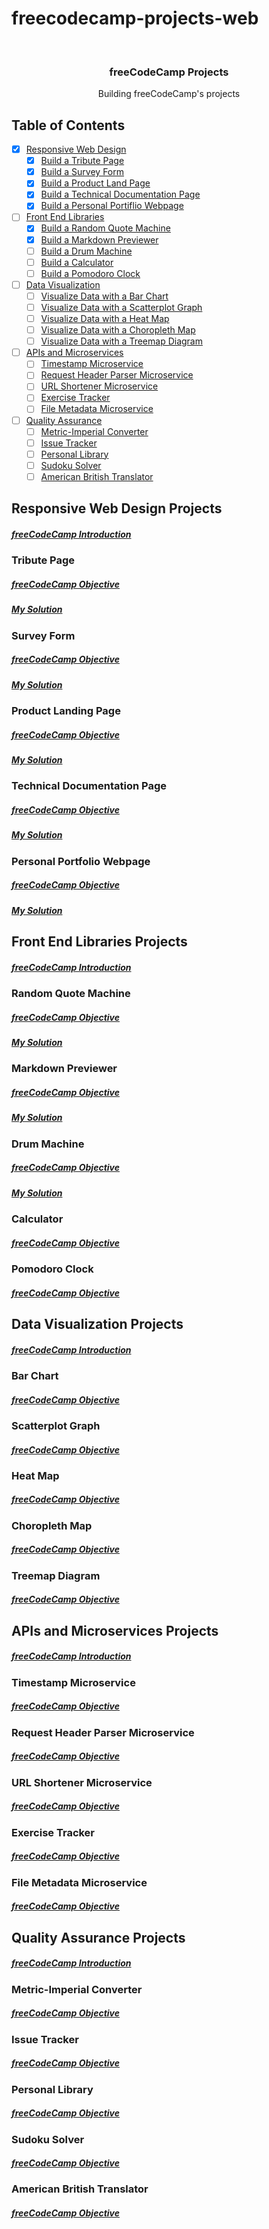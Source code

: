 # freecodecamp-projects-web

<!-- PROJECT LOGO -->
<br />
<p align="center">
  
  <h3 align="center">freeCodeCamp Projects</h3>

  <p align="center">
    Building freeCodeCamp's projects
  </p>
</p>



<!-- TABLE OF CONTENTS -->
## Table of Contents

<!-- * [About the Project](#about-the-project) -->
* [x] [Responsive Web Design](#responsive-web-design)
    * [x] [Build a Tribute Page](#tribute-page)
    * [x] [Build a Survey Form](#survey-form)
    * [x] [Build a Product Land Page](#product-landing-page)
    * [x] [Build a Technical Documentation Page](#technical-documentation-page)
    * [x] [Build a Personal Portiflio Webpage](#person-portfolio-webpage)
* [ ] [Front End Libraries](#front-end-libraries)
    * [x] [Build a Random Quote Machine](#random-quote-machine)
    * [x] [Build a Markdown Previewer](#markdown-previewer)
    * [ ] [Build a Drum Machine](#drum-machine)
    * [ ] [Build a Calculator](#calculator)
    * [ ] [Build a Pomodoro Clock](#pomodoro-clock)
* [ ] [Data Visualization](#data-visualization-projects)
    * [ ] [Visualize Data with a Bar Chart](#bar-chart)
    * [ ] [Visualize Data with a Scatterplot Graph](#scatterplot-graph)
    * [ ] [Visualize Data with a Heat Map](#heat-map)
    * [ ] [Visualize Data with a Choropleth Map](#choropleth-map)
    * [ ] [Visualize Data with a Treemap Diagram](#treemap-diagram)
* [ ] [APIs and Microservices](#apis-and-microservices-projects)
    * [ ] [Timestamp Microservice](#timestamp-microservice)
    * [ ] [Request Header Parser Microservice](#request-header-parser-microservice)
    * [ ] [URL Shortener Microservice](#url-shortener)
    * [ ] [Exercise Tracker](#exercise-tracker)
    * [ ] [File Metadata Microservice](#file-metadata-microservice)
* [ ] [Quality Assurance](#quality-assurance-projects)
    * [ ] [Metric-Imperial Converter](#metric-imperial-converter)
    * [ ] [Issue Tracker](#issue-tracker)
    * [ ] [Personal Library](#personal-library)
    * [ ] [Sudoku Solver](#sudoku-solver)
    * [ ] [American British Translator](#american-british-translator)

<!-- Responsive Web Design -->
## Responsive Web Design Projects
##### [freeCodeCamp Introduction](https://www.freecodecamp.org/learn/responsive-web-design/responsive-web-design-projects/)

### Tribute Page
##### [freeCodeCamp Objective](https://www.freecodecamp.org/learn/responsive-web-design/responsive-web-design-projects/build-a-tribute-page)
##### [My Solution](https://hardcore-bohr-78c1ac.netlify.app/)

### Survey Form
##### [freeCodeCamp Objective](https://www.freecodecamp.org/learn/responsive-web-design/responsive-web-design-projects/build-a-survey-form)
##### [My Solution](https://keen-borg-5bdd35.netlify.app/)

### Product Landing Page
##### [freeCodeCamp Objective](https://www.freecodecamp.org/learn/responsive-web-design/responsive-web-design-projects/build-a-product-landing-page)
##### [My Solution](https://vigorous-murdock-8a4c9f.netlify.app/)

### Technical Documentation Page
##### [freeCodeCamp Objective](https://www.freecodecamp.org/learn/responsive-web-design/responsive-web-design-projects/build-a-technical-documentation-page)
##### [My Solution](https://friendly-almeida-c316c8.netlify.app/)

### Personal Portfolio Webpage
##### [freeCodeCamp Objective](https://www.freecodecamp.org/learn/responsive-web-design/responsive-web-design-projects/build-a-personal-portfolio-webpage)
##### [My Solution](https://angry-agnesi-cf43b6.netlify.app/)

<!-- Front End Libraries -->
## Front End Libraries Projects
##### [freeCodeCamp Introduction](https://www.freecodecamp.org/learn/front-end-libraries/front-end-libraries-projects/)

### Random Quote Machine
##### [freeCodeCamp Objective](https://www.freecodecamp.org/learn/front-end-libraries/front-end-libraries-projects/build-a-random-quote-machine)
##### [My Solution](https://wizardly-ritchie-fbe4ea.netlify.app/)

### Markdown Previewer
##### [freeCodeCamp Objective](https://www.freecodecamp.org/learn/front-end-libraries/front-end-libraries-projects/build-a-markdown-previewer)
##### [My Solution](https://nervous-kare-e3602b.netlify.app)

### Drum Machine
##### [freeCodeCamp Objective](https://www.freecodecamp.org/learn/front-end-libraries/front-end-libraries-projects/build-a-drum-machine)
##### [My Solution](https://pedantic-davinci-6de4cd.netlify.app)

### Calculator
##### [freeCodeCamp Objective](https://www.freecodecamp.org/learn/front-end-libraries/front-end-libraries-projects/build-a-javascript-calculator)
<!-- ##### [My Solution]() -->

### Pomodoro Clock
##### [freeCodeCamp Objective](https://www.freecodecamp.org/learn/front-end-libraries/front-end-libraries-projects/build-a-pomodoro-clock)
<!-- ##### [My Solution]() -->

<!-- Data Visualization -->
## Data Visualization Projects
##### [freeCodeCamp Introduction](https://www.freecodecamp.org/learn/data-visualization/data-visualization-projects/)

### Bar Chart
##### [freeCodeCamp Objective](https://www.freecodecamp.org/learn/data-visualization/data-visualization-projects/visualize-data-with-a-bar-chart)
<!-- ##### [My Solution]() -->

### Scatterplot Graph
##### [freeCodeCamp Objective](https://www.freecodecamp.org/learn/data-visualization/data-visualization-projects/visualize-data-with-a-scatterplot-graph)
<!-- ##### [My Solution]() -->

### Heat Map
##### [freeCodeCamp Objective](https://www.freecodecamp.org/learn/data-visualization/data-visualization-projects/visualize-data-with-a-heat-map)
<!-- ##### [My Solution]() -->

### Choropleth Map
##### [freeCodeCamp Objective](https://www.freecodecamp.org/learn/data-visualization/data-visualization-projects/visualize-data-with-a-choropleth-map)
<!-- ##### [My Solution]() -->

### Treemap Diagram
##### [freeCodeCamp Objective](https://www.freecodecamp.org/learn/data-visualization/data-visualization-projects/visualize-data-with-a-treemap-diagram)
<!-- ##### [My Solution]() -->

<!-- APIs and Microservices -->
## APIs and Microservices Projects
##### [freeCodeCamp Introduction](https://www.freecodecamp.org/learn/apis-and-microservices/apis-and-microservices-projects/)

### Timestamp Microservice
##### [freeCodeCamp Objective](https://www.freecodecamp.org/learn/apis-and-microservices/apis-and-microservices-projects/timestamp-microservice)
<!-- ##### [My Solution]() -->

### Request Header Parser Microservice
##### [freeCodeCamp Objective](https://www.freecodecamp.org/learn/apis-and-microservices/apis-and-microservices-projects/request-header-parser-microservice)
<!-- ##### [My Solution]() -->

### URL Shortener Microservice
##### [freeCodeCamp Objective](https://www.freecodecamp.org/learn/apis-and-microservices/apis-and-microservices-projects/url-shortener-microservice)
<!-- ##### [My Solution]() -->

### Exercise Tracker
##### [freeCodeCamp Objective](https://www.freecodecamp.org/learn/apis-and-microservices/apis-and-microservices-projects/exercise-tracker)
<!-- ##### [My Solution]() -->

### File Metadata Microservice
##### [freeCodeCamp Objective](https://www.freecodecamp.org/learn/apis-and-microservices/apis-and-microservices-projects/file-metadata-microservice)
<!-- ##### [My Solution]() -->

<!-- Quality Assurance -->
## Quality Assurance Projects
##### [freeCodeCamp Introduction](https://www.freecodecamp.org/learn/quality-assurance/quality-assurance-projects/)

### Metric-Imperial Converter
##### [freeCodeCamp Objective](https://www.freecodecamp.org/learn/quality-assurance/quality-assurance-projects/metric-imperial-converter)
<!-- ##### [My Solution]() -->

### Issue Tracker
##### [freeCodeCamp Objective](https://www.freecodecamp.org/learn/quality-assurance/quality-assurance-projects/issue-tracker)
<!-- ##### [My Solution]() -->

### Personal Library
##### [freeCodeCamp Objective](https://www.freecodecamp.org/learn/quality-assurance/quality-assurance-projects/personal-library)
<!-- ##### [My Solution]() -->

### Sudoku Solver
##### [freeCodeCamp Objective](https://www.freecodecamp.org/learn/quality-assurance/quality-assurance-projects/sudoku-solver)
<!-- ##### [My Solution]() -->

### American British Translator
##### [freeCodeCamp Objective](https://www.freecodecamp.org/learn/quality-assurance/quality-assurance-projects/american-british-translator)
<!-- ##### [My Solution]() -->



<!-- MARKDOWN LINKS & IMAGES -->
<!-- https://www.markdownguide.org/basic-syntax/#reference-style-links -->
[contributors-shield]: https://img.shields.io/github/contributors/othneildrew/Best-README-Template.svg?style=flat-square
[contributors-url]: https://github.com/othneildrew/Best-README-Template/graphs/contributors
[forks-shield]: https://img.shields.io/github/forks/othneildrew/Best-README-Template.svg?style=flat-square
[forks-url]: https://github.com/othneildrew/Best-README-Template/network/members
[stars-shield]: https://img.shields.io/github/stars/othneildrew/Best-README-Template.svg?style=flat-square
[stars-url]: https://github.com/othneildrew/Best-README-Template/stargazers
[issues-shield]: https://img.shields.io/github/issues/othneildrew/Best-README-Template.svg?style=flat-square
[issues-url]: https://github.com/othneildrew/Best-README-Template/issues
[license-shield]: https://img.shields.io/github/license/othneildrew/Best-README-Template.svg?style=flat-square
[license-url]: https://github.com/othneildrew/Best-README-Template/blob/master/LICENSE.txt
[linkedin-shield]: https://img.shields.io/badge/-LinkedIn-black.svg?style=flat-square&logo=linkedin&colorB=555
[linkedin-url]: https://linkedin.com/in/othneildrew
[product-screenshot]: images/screenshot.png